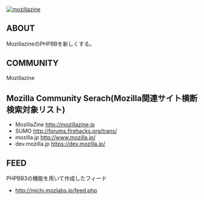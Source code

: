 [![mozillazine](http://forums.mozillazine.jp/templates/mozillaZine/images/blimp.png)](https://mozillazine.jp)

## ABOUT
MozillazineのPHPBBを新しくする。

## COMMUNITY
Mozillazine

## Mozilla Community Serach(Mozilla関連サイト横断検索対象リスト)
* MozillaZine http://mozillazine.jp
* SUMO http://forums.firehacks.org/trans/
* mozilla.jp http://www.mozilla.jp/
* dev.mozilla.jp https://dev.mozilla.jp/

## FEED
PHPBB3の機能を用いて作成したフィード
* http://michi.mozlabs.jp/feed.php